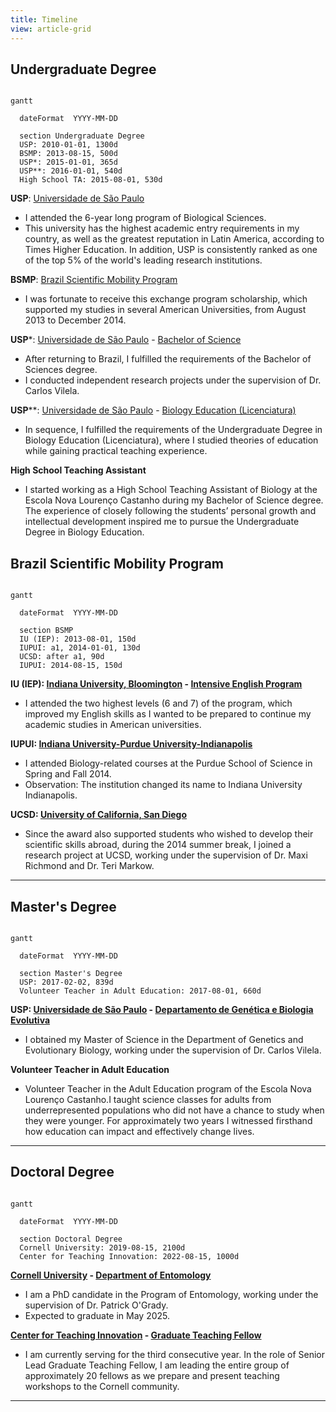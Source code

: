 ```yaml
---
title: Timeline
view: article-grid
---
```

## Undergraduate Degree

```mermaid

gantt

  dateFormat  YYYY-MM-DD
  
  section Undergraduate Degree
  USP: 2010-01-01, 1300d
  BSMP: 2013-08-15, 500d
  USP*: 2015-01-01, 365d
  USP**: 2016-01-01, 540d
  High School TA: 2015-08-01, 530d
```

**USP**: [Universidade de São Paulo](https://www5.usp.br/)
 - I attended the 6-year long program of Biological Sciences. 
 - This university has the highest academic entry requirements in my country, as well as the greatest reputation in Latin America, according to Times Higher Education. In addition, USP is consistently ranked as one of the top 5% of the world's leading research institutions.
 
**BSMP**: [Brazil Scientific Mobility Program](https://www.iie.org/programs/brazil-scientific-mobility/)
 - I was fortunate to receive this exchange program scholarship, which supported my studies in several American Universities, from August 2013 to December 2014.
 
**USP***: [Universidade de São Paulo](https://www5.usp.br/) - [Bachelor of Science](https://uspdigital.usp.br/jupiterweb/listarGradeCurricular?codcg=41&codcur=41012&codhab=204&tipo=N)
 - After returning to Brazil, I fulfilled the requirements of the Bachelor of Sciences degree.
 - I conducted independent research projects under the supervision of Dr. Carlos Vilela.

**USP****: [Universidade de São Paulo](https://www5.usp.br/) - [Biology Education (Licenciatura)](https://uspdigital.usp.br/jupiterweb/listarGradeCurricular?codcg=41&codcur=41012&codhab=304&tipo=N)
 - In sequence, I fulfilled the requirements of the Undergraduate Degree in Biology Education (Licenciatura), where I studied theories of education while gaining practical teaching experience.
 
**High School Teaching Assistant**
 - I started working as a High School Teaching Assistant of Biology at the Escola Nova Lourenço Castanho during my Bachelor of Science degree. The experience of closely following the students’ personal growth and intellectual development inspired me to pursue the Undergraduate Degree in Biology Education.

## Brazil Scientific Mobility Program

```mermaid

gantt

  dateFormat  YYYY-MM-DD
  
  section BSMP
  IU (IEP): 2013-08-01, 150d
  IUPUI: a1, 2014-01-01, 130d 
  UCSD: after a1, 90d
  IUPUI: 2014-08-15, 150d
```

**IU (IEP): [Indiana University, Bloomington](https://bloomington.iu.edu/index.html) - [Intensive English Program](https://dsls.indiana.edu/for-international-students/iep/index.html)**
 - I attended the two highest levels (6 and 7) of the program, which improved my English skills as I wanted to be prepared to continue my academic studies in American universities.
 
**IUPUI: [Indiana University-Purdue University-Indianapolis](https://indianapolis.iu.edu/)**
 - I attended Biology-related courses at the Purdue School of Science in Spring and Fall 2014.
 - Observation: The institution changed its name to Indiana University Indianapolis.

**UCSD: [University of California, San Diego](https://ucsd.edu/)**
 - Since the award also supported students who wished to develop their scientific skills abroad, during the 2014 summer break, I joined a research project at UCSD, working under the supervision of Dr. Maxi Richmond and Dr. Teri Markow.

---

## Master's Degree

```mermaid

gantt

  dateFormat  YYYY-MM-DD

  section Master's Degree
  USP: 2017-02-02, 839d
  Volunteer Teacher in Adult Education: 2017-08-01, 660d

```

**USP: [Universidade de São Paulo](https://www5.usp.br/) - [Departamento de Genética e Biologia Evolutiva](https://posgenetica.ib.usp.br/#)**
 - I obtained my Master of Science in the Department of Genetics and Evolutionary Biology, working under the supervision of Dr. Carlos Vilela.

**Volunteer Teacher in Adult Education**
 - Volunteer Teacher in the Adult Education program of the Escola Nova Lourenço Castanho.I taught science classes for adults from underrepresented populations who did not have a chance to study when they were younger. For approximately two years I witnessed firsthand how education can impact and effectively change lives.
---

## Doctoral Degree

```mermaid

gantt

  dateFormat  YYYY-MM-DD

  section Doctoral Degree
  Cornell University: 2019-08-15, 2100d
  Center for Teaching Innovation: 2022-08-15, 1000d

```

**[Cornell University](https://www.cornell.edu/) - [Department of Entomology](https://cals.cornell.edu/entomology)**
 - I am a PhD candidate in the Program of Entomology, working under the supervision of Dr. Patrick O'Grady.
 - Expected to graduate in May 2025.
 
**[Center for Teaching Innovation](https://teaching.cornell.edu/) - [Graduate Teaching Fellow](https://teaching.cornell.edu/cti-graduate-teaching-fellowship)**
 - I am currently serving for the third consecutive year. In the role of Senior Lead Graduate Teaching Fellow, I am leading the entire group of approximately 20 fellows as we prepare and present teaching workshops to the Cornell community. 

---